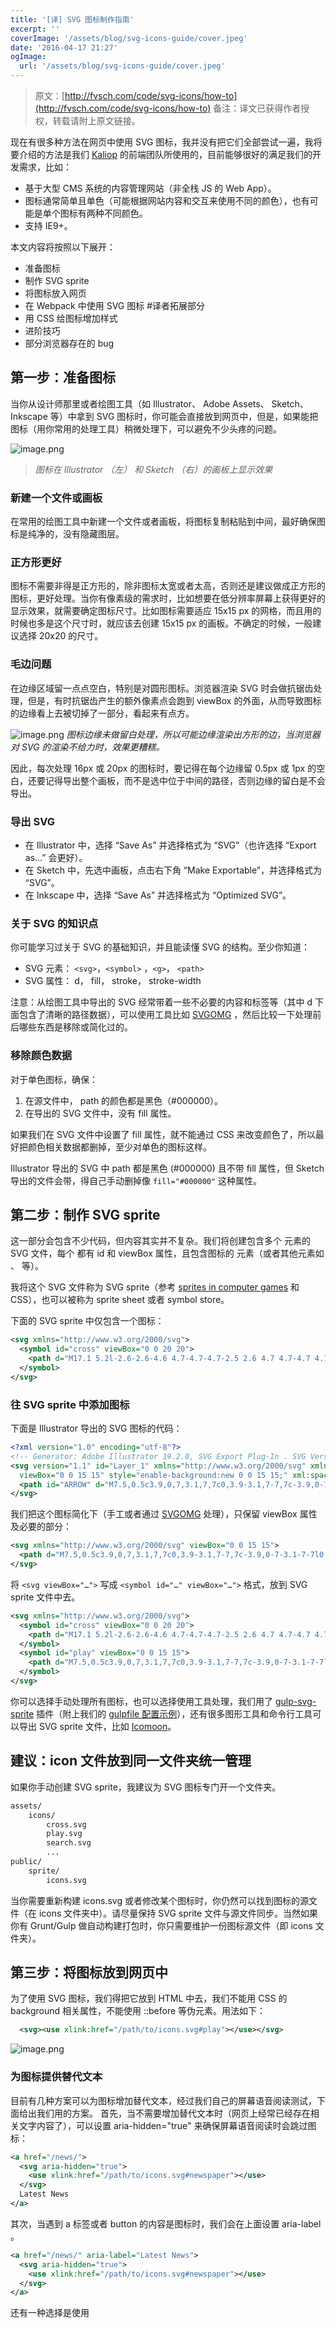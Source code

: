 ```yaml
---
title: '[译] SVG 图标制作指南'
excerpt: ''
coverImage: '/assets/blog/svg-icons-guide/cover.jpeg'
date: '2016-04-17 21:27'
ogImage:
  url: '/assets/blog/svg-icons-guide/cover.jpeg'
---
```


> 原文：[http://fvsch.com/code/svg-icons/how-to](http://fvsch.com/code/svg-icons/how-to)
> 备注：译文已获得作者授权，转载请附上原文链接。

现在有很多种方法在网页中使用 SVG 图标，我并没有把它们全部尝试一遍，我将要介绍的方法是我们 [Kaliop](http://www.kaliop.com/) 的前端团队所使用的，目前能够很好的满足我们的开发需求，比如：

- 基于大型 CMS 系统的内容管理网站（非全栈 JS 的 Web App）。
- 图标通常简单且单色（可能根据网站内容和交互来使用不同的颜色），也有可能是单个图标有两种不同颜色。
- 支持 IE9+。

本文内容将按照以下展开：

- 准备图标
- 制作 SVG sprite
- 将图标放入网页
- 在 Webpack 中使用 SVG 图标 #译者拓展部分
- 用 CSS 给图标增加样式
- 进阶技巧
- 部分浏览器存在的 bug

## 第一步：准备图标

当你从设计师那里或者绘图工具（如 Illustrator、 Adobe Assets、 Sketch、 Inkscape 等）中拿到 SVG 图标时，你可能会直接放到网页中，但是，如果能把图标（用你常用的处理工具）稍微处理下，可以避免不少头疼的问题。

![image.png](/assets/blog/svg-icons-guide/image1.png)
> _图标在 Illustrator （左） 和 Sketch （右）的画板上显示效果_

### 新建一个文件或画板

在常用的绘图工具中新建一个文件或者画板，将图标复制粘贴到中间，最好确保图标是纯净的，没有隐藏图层。

### 正方形更好

图标不需要非得是正方形的，除非图标太宽或者太高，否则还是建议做成正方形的图标，更好处理。当你有像素级的需求时，比如想要在低分辨率屏幕上获得更好的显示效果，就需要确定图标尺寸。比如图标需要适应 15x15 px 的网格，而且用的时候也多是这个尺寸时，就应该去创建 15x15 px 的画板。不确定的时候，一般建议选择 20x20 的尺寸。

### 毛边问题

在边缘区域留一点点空白，特别是对圆形图标。浏览器渲染 SVG 时会做抗锯齿处理，但是，有时抗锯齿产生的额外像素点会跑到 viewBox 的外面，从而导致图标的边缘看上去被切掉了一部分，看起来有点方。

![image.png](/assets/blog/svg-icons-guide/image2.png)
_图标边缘未做留白处理，所以可能边缘渲染出方形的边，当浏览器对 SVG 的渲染不给力时，效果更糟糕。_

因此，每次处理 16px 或 20px 的图标时，要记得在每个边缘留 0.5px 或 1px 的空白，还要记得导出整个画板，而不是选中位于中间的路径，否则边缘的留白是不会导出。

### 导出 SVG

- 在 Illustrator 中，选择 “Save As” 并选择格式为 “SVG”（也许选择 “Export as…” 会更好）。
- 在 Sketch 中，先选中画板，点击右下角 “Make Exportable”，并选择格式为 “SVG”。
- 在 Inkscape 中，选择 “Save As” 并选择格式为 “Optimized SVG”。
### 关于 SVG 的知识点

你可能学习过关于 SVG 的基础知识，并且能读懂 SVG 的结构。至少你知道：

- SVG 元素： `<svg>`，`<symbol>` ，`<g>`， `<path>`
- SVG 属性： d， fill， stroke， stroke-width

注意：从绘图工具中导出的 SVG 经常带着一些不必要的内容和标签等（其中 d 下面包含了清晰的路径数据），可以使用工具比如 [SVGOMG](https://jakearchibald.github.io/svgomg) ，然后比较一下处理前后哪些东西是移除或简化过的。

### 移除颜色数据

对于单色图标，确保：

1. 在源文件中， path 的颜色都是黑色（#000000）。
1. 在导出的 SVG 文件中，没有 fill 属性。

如果我们在 SVG 文件中设置了 fill 属性，就不能通过 CSS 来改变颜色了，所以最好把颜色相关数据都删掉，至少对单色的图标这样。

Illustrator 导出的 SVG 中 path 都是黑色 (#000000) 且不带 fill 属性，但 Sketch 导出的文件会带，得自己手动删掉像 `fill="#000000"` 这种属性。

## 第二步：制作 SVG sprite

这一部分会包含不少代码，但内容其实并不复杂。我们将创建包含多个 <symbol> 元素的 SVG 文件，每个 <symbol> 都有 id 和 viewBox 属性，且包含图标的 <path> 元素（或者其他元素如<circle> 、 <rect> 等）。

我将这个 SVG 文件称为 SVG sprite（参考 [sprites in computer games](https://www.wikiwand.com/en/Sprite_(computer_graphics)) 和 CSS），也可以被称为 sprite sheet 或者 symbol store。

下面的 SVG sprite 中仅包含一个图标：

```xml
<svg xmlns="http://www.w3.org/2000/svg">
  <symbol id="cross" viewBox="0 0 20 20">
    <path d="M17.1 5.2l-2.6-2.6-4.6 4.7-4.7-4.7-2.5 2.6 4.7 4.7-4.7 4.7 2.5 2.5 4.7-4.7 4.6 4.7 2.6-2.5-4.7-4.7"/>
  </symbol>
</svg>
```

### 往 SVG sprite 中添加图标

下面是 Illustrator 导出的 SVG 图标的代码：

```xml
<?xml version="1.0" encoding="utf-8"?>
<!-- Generator: Adobe Illustrator 19.2.0, SVG Export Plug-In . SVG Version: 6.00 Build 0)  -->
<svg version="1.1" id="Layer_1" xmlns="http://www.w3.org/2000/svg" xmlns:xlink="http://www.w3.org/1999/xlink" x="0px" y="0px"
  viewBox="0 0 15 15" style="enable-background:new 0 0 15 15;" xml:space="preserve">
  <path id="ARROW" d="M7.5,0.5c3.9,0,7,3.1,7,7c0,3.9-3.1,7-7,7c-3.9,0-7-3.1-7-7l0,0C0.5,3.6,3.6,0.5,7.5,0.5 C7.5,0.5,7.5,0.5,7.5,0.5L7.5,0.5L7.5,0.5z M6.1,4.7v5.6l4.2-2.8L6.1,4.7z"/>
</svg>
```

我们把这个图标简化下（手工或者通过 [SVGOMG](https://jakearchibald.github.io/svgomg) 处理），只保留 viewBox 属性及必要的部分：

```xml
<svg xmlns="http://www.w3.org/2000/svg" viewBox="0 0 15 15">
  <path d="M7.5,0.5c3.9,0,7,3.1,7,7c0,3.9-3.1,7-7,7c-3.9,0-7-3.1-7-7l0,0C0.5,3.6,3.6,0.5,7.5,0.5 C7.5,0.5,7.5,0.5,7.5,0.5L7.5,0.5L7.5,0.5z M6.1,4.7v5.6l4.2-2.8L6.1,4.7z"/>
</svg>
```

将 `<svg viewBox="…">` 写成 `<symbol id="…" viewBox="…">` 格式，放到 SVG sprite 文件中去。

```xml
<svg xmlns="http://www.w3.org/2000/svg">
  <symbol id="cross" viewBox="0 0 20 20">
    <path d="M17.1 5.2l-2.6-2.6-4.6 4.7-4.7-4.7-2.5 2.6 4.7 4.7-4.7 4.7 2.5 2.5 4.7-4.7 4.6 4.7 2.6-2.5-4.7-4.7"/>
  </symbol>
  <symbol id="play" viewBox="0 0 15 15">
    <path d="M7.5,0.5c3.9,0,7,3.1,7,7c0,3.9-3.1,7-7,7c-3.9,0-7-3.1-7-7l0,0C0.5,3.6,3.6,0.5,7.5,0.5 C7.5,0.5,7.5,0.5,7.5,0.5L7.5,0.5L7.5,0.5z M6.1,4.7v5.6l4.2-2.8L6.1,4.7z"/>
  </symbol>
</svg>
```

你可以选择手动处理所有图标，也可以选择使用工具处理，我们用了 [gulp-svg-sprite](https://github.com/jkphl/gulp-svg-sprite) 插件（附上我们的 [gulpfile 配置示例](https://gist.github.com/fvsch/8a407c04156093c5f661)），还有很多图形工具和命令行工具可以导出 SVG sprite 文件，比如 [Icomoon](https://icomoon.io/)。

## **建议：icon 文件放到同一文件夹统一管理**

如果你手动创建 SVG sprite，我建议为 SVG 图标专门开一个文件夹。

```xml
assets/
    icons/
        cross.svg
        play.svg
        search.svg
        ...
public/
    sprite/
        icons.svg
```

当你需要重新构建 icons.svg 或者修改某个图标时，你仍然可以找到图标的源文件（在 icons 文件夹中）。请尽量保持 SVG sprite 文件与源文件同步。当然如果你有 Grunt/Gulp 做自动构建打包时，你只需要维护一份图标源文件（即 icons 文件夹）。

## 第三步：将图标放到网页中

为了使用 SVG 图标，我们得把它放到 HTML 中去，我们不能用 CSS 的 background 相关属性，不能使用 ::before 等伪元素。用法如下：

```xml
  <svg><use xlink:href="/path/to/icons.svg#play"></use></svg> 
```

![image.png](https://cdn.nlark.com/yuque/0/2022/png/86953/1649599353983-d8a2d870-d2c9-43d8-8084-c4857edc13e2.png#clientId=ud06938b8-5a55-4&crop=0&crop=0&crop=1&crop=1&from=paste&id=ud46ebffe&name=image.png&originHeight=152&originWidth=152&originalType=url&ratio=1&rotation=0&showTitle=false&size=3429&status=done&style=none&taskId=uf77acd8e-b357-487d-92c1-6d744b27b88&title=)

### 为图标提供替代文本

目前有几种方案可以为图标增加替代文本，经过我们自己的屏幕语音阅读测试，下面给出我们用的方案。
首先，当不需要增加替代文本时（网页上经常已经存在相关文字内容了），可以设置 aria-hidden="true" 来确保屏幕语音阅读时会跳过图标：

```xml
<a href="/news/">
  <svg aria-hidden="true">
    <use xlink:href="/path/to/icons.svg#newspaper"></use>
  </svg>
  Latest News
</a>
```

其次，当遇到 a 标签或者 button 的内容是图标时，我们会在上面设置 aria-label 。

```xml
<a href="/news/" aria-label="Latest News">
  <svg aria-hidden="true">
    <use xlink:href="/path/to/icons.svg#newspaper"></use>
  </svg>
</a>
```

还有一种选择是使用 <title> 标签，尤其是标签相互作用时导致 aria-label 失效。举个例子，当你在 table 中使用 yes/no 标记，你可以这样：

```xml
<tr>
  <svg>
    <title>Yes</title>
    <use xlink:href="/path/to/icons.svg#tick"></use>
  </svg>
</tr>
```

最后，切记：

- 替代文本因根据内容来定（比如放大镜图标的替代文本为“显示搜索框“或者”提交搜索“）。
- 替代文本要做国际化。

替代文本应该根据 HTML 内容的上下文而定，有人推荐在 SVG sprite 里面增加 <title> 标签，但是我们实践后发现并不总是生效，很多屏幕语音阅读都会忽略。

### 外部 sprite 和内联 sprite

目前为止我们所提到的都是外部的 sprite，但是老版本的 WebKit 内核浏览器和所有版本的 IE 浏览器（低于 Edge 13），只支持 <use xlink:href="#some-id"/> 这种内联的引用。可以考虑引入比如 [svg4everybody](https://github.com/jonathantneal/svg4everybody), [svgxuse](https://github.com/Keyamoon/svgxuse) 等来 ployfill，或者将 SVG sprite 元素写到每个页面的 HTML 中去。

```xml
<body>
  <!-- Hidden icon data -->
  <svg aria-hidden="true" style="display:none">
    <symbol id="icon-play">…</symbol>
    <symbol id="icon-cross">…</symbol>
    <symbol id="icon-search">…</symbol>
  </svg>

  <!-- A visible icon: -->
  <button aria-label="Start playback">
    <svg aria-hidden="true"><use xlink:href="#icon-play"/></svg>
  </button>
</body>
```

两种方法各有利弊，比较如下：

![image.png](/assets/blog/svg-icons-guide/image3.png)

我喜欢将两种方法混起来用，创建两个 SVG sprite：

1. 一个小一点的 SVG sprite 包含常用的图标，作为内联元素放到每个页面中，大小 5KB 以内。
1. 一个大一点的 SVG sprite 包含全部的图标，作为外部静态资源，大小 50KB 以内。

在大一点的项目中，我们可以将图标分组打包成多个 SVG sprite ，服务于网站的某一部分或者某一特定功能。

## 在 Webpack 中使用 SVG 图标

译者注：本部分内容与原文无关，是译者为展示在 Webpack 中使用 SVG icon 的示例。
在日常开发中，我不知道各位前端朋友们有没有碰到一个问题，就是使用 font-awesome 或类似的 icon-font 包，无法满足设计稿中的需求，比如说来了一个中国地图形状的 icon，你会怎么办？
如果专门为项目维护一份 icon-font 的话，可能需要设计师每次帮你做一份字体文件，每次增加图标就要去找设计师帮忙，然后再打包生成 ttf 、woff 、 woff2 、eot 一堆文件，至少对于我来说是这样的。
此外，目前而言，Vue.js 和 React.js 的兼容性都是 IE9 +，所以如果不用管 IE 9 以下的兼容性，果断用 SVG sprite 来做图标啊。
示例将分别介绍 Vue.js 和 React.js 中的用法，工具包括：
1. 使用了 [svg-sprite-loader](http://zhuanlan.zhihu.com/GitHub%20-%20kisenka/svg-sprite-loader:%20SVG%20sprite%20loader%20for%20Webpack) 制作 SVG sprite。
2. 使用了 [svgo-loader](https://github.com/rpominov/svgo-loader) 来去除不必要属性（如 Sketch 导出的 SVG 文件），以简化 SVG 图标源码。
[demo 地址](https://github.com/vagusX/webpack-svg-sprite-sample)

图标统一放在 assets/icons 文件夹目录下：

```
assets/
  icons/
    cross.svg
    play.svg
    heart1.svg
    ...
  icon-set.js
```

在 icon-set.js 中 export 所有图标：

```js
import Check from './icons/check.svg'
import Cross from './icons/cross.svg'
import Heart1 from './icons/heart1.svg'
...

export {
  Check,
  Cross,
  Heart1,
  ...
}
```

webpack 配置中增加 `svgo-loader` 和 `svg-sprite-loader`：

```js
const svgoConfig = require('./svgo-config.json')

module.exports = {
  preLoaders: [
    {
      test: /\.svg$/,
      loader: 'svgo?' + JSON.stringify(svgoConfig)
    }
  ],
  loaders: [
    ...
    {
      test: /\.svg$/,
      loader: 'svg-sprite',
      include: /assets\/icons/
    },
    ...
  ]
}
```

`svgo-config.json` 内容如下：

```json
{
  "plugins": [
    { "cleanupAttrs": true },
    { "cleanupEnableBackground": true },
    { "cleanupIDs": true },
    { "cleanupListOfValues": true },
    { "cleanupNumericValues": true },
    { "collapseGroups": true },
    { "convertColors": true },
    { "convertPathData": true },
    { "convertShapeToPath": true },
    { "convertStyleToAttrs": true },
    { "convertTransform": true },
    { "mergePaths": true },
    { "moveElemsAttrsToGroup": true },
    { "moveGroupAttrsToElems": true },
    { "removeComments": true },
    { "removeDesc": true },
    { "removeDimensions": true },
    { "removeDoctype": true },
    { "removeEditorsNSData": true },
    { "removeEmptyAttrs": true },
    { "removeEmptyContainers": true },
    { "removeEmptyText": true },
    { "removeHiddenElems": true },
    { "removeMetadata": true },
    { "removeNonInheritableGroupAttrs": true },
    { "removeRasterImages": true },
    { "removeTitle": true },
    { "removeUnknownsAndDefaults": true },
    { "removeUselessDefs": true },
    { "removeUnusedNS": true },
    { "removeUselessStrokeAndFill": true },
    { "removeXMLProcInst": true },
    { "sortAttrs": true }
  ]
}
```

这段配置是根据 [SVGOMG 里的配置文件](https://raw.githubusercontent.com/jakearchibald/svgomg/master/src/config.json) 复制出来的，根据这段配置文件配合 `svgo-loader` 可以取代手工去做图标 SVG 源文件的处理（svgo-loader 禁止移除 `fill` 属性 ;-D），当然你也可以自己去定义配置以简化 SVG 源文件。

> 备注： 原本 SVGOMG 里面有一项配置 `transformsWithOnePath: true` ，由于这项配置会导致已经处理的 “干净” 的 SVG 图标报错，所以移除了该选项。此外为保留 viewBox，还移除了 `removeViewBox: true` 选项。

此时的 SVG 文件通过 svg-sprite-loader 处理生成 SVG sprite，并插在 <body> 里为首个元素：

```html
<body>
  <svg xmlns="http://www.w3.org/2000/svg" xmlns:xlink="http://www.w3.org/1999/xlink" style="position:absolute;width:0;height:0;visibility:hidden">
    <defs>
      <symbol viewBox="0 0 20 20" id="check">
        <path d="M10 1c-4.962 0-9 4.038-9 9 0 4.963 4.038 9 9 9 4.963 0 9-4.037 9-9 0-4.962-4.037-9-9-9zm0 16.615c-4.2 0-7.615-3.416-7.615-7.615C2.385 5.8 5.8 2.385 10 2.385c4.2 0 7.615 3.416 7.615 7.615 0 4.2-3.416 7.615-7.615 7.615z" fill="currentColor"></path>
        <path d="M13.664 6.74l-5.05 5.05-2.278-2.28c-.27-.27-.71-.27-.98 0s-.27.71 0 .98l2.77 2.77c.135.134.312.202.49.202.177 0 .354-.068.49-.203l5.537-5.54c.27-.27.27-.708 0-.98-.27-.27-.708-.27-.98 0z"></path>
      </symbol>
      <symbol viewBox="0 0 20 20" id="cross">
        <path d="M19 4.23L15.75 1 10 6.83 4.12 1 1 4.23l5.88 5.83L1 15.9 4.13 19 10 13.17 15.75 19 19 15.9l-5.88-5.84"></path>
      </symbol>
      <symbol viewBox="0 0 20 20" id="heart1">
        <path d="M18.98 5.7c-.24-2.36-2.24-4.2-4.66-4.2-1.95 0-3.6 1.18-4.32 2.87-.7-1.7-2.37-2.87-4.32-2.87-2.42 0-4.42 1.84-4.66 4.2L1 6.18c0 5.7 6.98 8.38 9 12.17 2.02-3.8 9-6.48 9-12.17 0-.16 0-.32-.02-.48z"></path>
      </symbol>
      ...
    </defs>
  </svg>
  ...
</body>
```

而 `import Check from './icons/check.svg' ` 中 Check 就是对应的 <symbol> 的 id。
Vue 中 SVG icon 用法示例：

```vue
<template>
  ...
  <svg class="Icon" aria-hidden="true">
    <use :xlink:href="iconSet.Check"></use>
  </svg>
  ...
</template>

<script>
import * as iconSet from '../assets/icon-set'

export default {
  data () {
    return {
      ...
      iconSet: iconSet
      ...
    }
  }
}
</script>
```

React 中 SVG icon 用法示例：

```jsx
import React from 'react';
import * as iconSet from '../assets/icon-set'

export default class App extends React.Component {

  render() {
    return (
      <div>
        <svg className="Icon" aria-hidden="true">
          <use xlinkHref={iconSet.Check}></use>
        </svg>
        ...
      </div>
    );
  }
} 
```

## 第四步：用 CSS 给图标增加样式

我们已经花了大量时间在讲 SVG 图标和 SVG sprite 的制作，如何将图标放到网页中，接下来将介绍如何通过 CSS 给图标增加样式。
### 增加 class 名
我们可以在 CSS 通过元素选择器选中所有的 <svg> 标签，但如果 SVG 有图标以外的用途的话，就会出问题，此外 FireFox 浏览器还存在相关的 bug （[下文有相关解释](http://localhost:4000/2016/04/08/how-to-work-with-svg-icons/#fx-use-selector-bug)），所以最好不要这么做。

而我建议给每个图标增加两个 class 名，一个通用型的 class 如 Icon，一个独有的 class 如 Icon--arrow。

```xml
<svg class="Icon Icon--arrow" aria-hidden="true">
  <use xlink:href="/path/to/icons.svg#arrow"></use>
</svg>
```

我们推荐使用 [SUIT CSS 命名规则](https://github.com/suitcss/suit/blob/master/doc/naming-conventions.md)（你可以选择喜欢的命名风格），类似 class="icon-arrow" 这种，这样就可以使用类似 svg[class*="icon-"] 的 CSS 选择器选中图标。

### 图标的默认样式

推荐的默认样式如下：

```css
.Icon {
  /* 通过设置 font-size 来改变图标大小 */
  width: 1em; height: 1em;
  /* 图标和文字相邻时，垂直对齐 */
  vertical-align: -0.15em;
  /* 通过设置 color 来改变 SVG 的颜色/fill */
  fill: currentColor;
  /* path 和 stroke 溢出 viewBox 部分在 IE 下会显示
     normalize.css 中也包含这行 */
  overflow: hidden;
}
```

![image.png](/assets/blog/svg-icons-guide/image4.png)
> _上下两行图标都用了默认样式，差别在于父元素的字体和颜色。_

当需要定制某个图标的样式时，可以参考下面这段代码：

```css
.MyComponent-button .Icon {
  /* 设置宽高 */
  font-size: 40px;
  /* 设置颜色 */
  color: purple;
  /* 可能需要重置垂直对齐 */
  vertical-align: top;
}
```

图标的颜色与父元素的文本颜色相同，如果图标没有继承父元素的文本颜色（currentColor），去看看图标源码中是否存在 fill 属性。

### SVG 继承的样式

SVG 许多样式属性都是继承来的，比如在最外层的 <svg> 标签，通过 CSS 设置了 fill 属性，内层的 <path>、 <circle> 等元素都会继承该属性，我们还可以在 <svg> 标签设置其他 CSS 属性，比如 stroke：

```css
.Icon--goldstar {
  fill: gold;
  stroke: coral;
  stroke-width: 5%;
  stroke-linejoin: round;
}
```

![image.png](/assets/blog/svg-icons-guide/image5.png)
> _默认样式和定制样式的星形图标_

大多情况下不需要修改太多，只要设置 fill 属性里改变图标的颜色，有时可能会增加或调整下 stroke 来加个边框什么的。

### 双色图标
当一个图标包含两个 <path> 时就可以设置两种不同的 fill 值，即显示两种颜色。

```xml
<symbol id="check" viewBox="0 0 20 20">
  <!-- 继承 CSS 中设置的 fill 值 -->
  <path d="…" />
  <!-- 继承 CSS 中设置的 color 值-->
  <path fill="currentColor" d="…" />
</symbol>
```

```css
.Icon--twoColors {
  fill: rebeccapurple;
  color: mediumturquoise;
}
```

![image.png](/assets/blog/svg-icons-guide/image6.png)
> _双色图标_

### 留点空间给 stroke

还记得前面提到的在图标四周留白吗？在用 stroke 时就显得尤其重要了。

```css
.Icon--strokespace {
  fill: none;
  stroke: currentColor;
  stroke-width: 5%;
}
```

在 SVG 中，stroke 在 path 两侧，如果 path 到了 viewport 的边界，stroke 就会有一半被截断。

![image.png](/assets/blog/svg-icons-guide/image7.png)
> _这个例子里，第一个图标四周并未留白，第二个四周有 0.5px 的留白（viewport 为 15px）_

### 设置 stroke-width 为百分比值
如何设置 stroke 的尺寸是个难题，下面这个例子是两个 stroke-width 为 1px 的图标：

![image.png](/assets/blog/svg-icons-guide/image8.png)

stroke-width 的值是跟图标的尺寸有关，在上图中：

1. 第一个图标的 viewBox 的宽高为 20px，所以 1px 的 stroke 是图标尺寸的 1/20，粗细适中。
1. 第二个图标的 viewBox 的宽高为 500px，所以 1px 的 stroke 是图标尺寸的 1/500，显得很细。

如果所有图标的 viewBox 值相同的话，倒不会有什么问题。一旦它们的宽高差别很大时，使用像素单位或者无量纲量单位（stroke-width:1）就会出问题了。怎么解决这个问题？
推荐使用百分比，同样的例子，这回设置 stroke-width:5%：

![image.png](/assets/blog/svg-icons-guide/image9.png)

对于正方形图标，设置 stroke-width: N% 看起来完美解决问题（注意：在太宽或太高的图标上可能会不太一样）。

### 并非所有的 SVG 都是图标

有些 SVG 并非图标，就不用放到 SVG sprite 中，比如说：

- 不需要修改样式的 SVG 图形，直接用在 <img> 标签里就好了。
- 需要增加动画的 SVG 图形，考虑将整个 <svg> 标签作为内联元素放入页面中，这样就可以选择特定的部分或 <path> 增加样式和动画了。

注意：如果一个 SVG 图形大小超过 100 x100 ，或者内部有很多元素，就不要把它当做图标来处理了。



看完前面几个部分，你已经掌握 SVG 图标的很多技巧了，接下来是一些的拓展内容。
### 不要用无样式的巨型图标
当样式文件由于网络问题加载失败时，网页就失去了样式，如果网页内容结构化良好，页面内容仍然可读，但是图标就会显示成一个庞然大物了。

![image.png](/assets/blog/svg-icons-guide/image10.png)
> _最新的浏览器默认将 SVG 元素显示成 300x150px，其他浏览器可能会把 width 设置成 100%_

建议把样式直接写到 <head> 标签里面。

```html
<style>.Icon{width:1em;height:1em}</style>
```

### 预加载外部的 SVG sprite

在第三部分 [将图标放入网页](http://localhost%3A4000/2016/04/08/how-to-work-with-svg-icons/%23section-advanced) 中，我们提过外部 SVG sprite 可以延迟加载，因为浏览器预加载模块不会识别处理 <use xlink:href="/path/to/icons.svg#something"></use> 这种形式。

那我们可以做点什么：

- 标准且前卫的方法：在 <head> 里加一个 <link rel="preload" href="/path/to/icons.svg" as="image"> （[有关预加载的细节](https://www.smashingmagazine.com/2016/02/preload-what-is-it-good-for/)：支持最新 Chrome，其他浏览器即将支持）。
- 保守的方法：在 <body> 里最前面的位置加上 <img style="display:none" alt="" src="/path/to/icons.svg"> 。

我没有实际测试这些方案，通常来说把内联和外部 SVG sprite 并用，就已经有足够的性能表现，已不太需要再去关心预加载，但是偶尔探索下相关知识也不失为一件好事。

### 选中独立的 path

我们已经学习了定制 symbol 中所有路径的 fill、stroke ，为 path 增加多种颜色。但是可以直接选中特定的 path （使用 class 选择器）继而修改样式吗？
答案是：可以，也不可以。

1. 如果使用了外部 SVG sprite，无法选中 <symbol> 里的任何 <path> 和其他元素。
1. 如果使用了内联 SVG sprite，可以选中 <path> 并修改样式，但是所有地方都应用这些样式。

所以，即使是内联 SVG sprite，可以这么写：

```css
#my-symbol .style1 {
  /* Styles for one group of paths */
}
#my-symbol .style2 {
  /* Styles for another */
}
```

不可以这么写：

```css
.MyComponent-button .Icon .style1 {
  /* For 1 group of paths for this icon in this context */
}
.MyComponent-button .Icon .style2 {
  /* For another group */
}
```

译者注：`.MyComponent-button .Icon .style1` 无法选中 class 名为 style1 的 path。
除非在火狐浏览器离，你可以轻松选中 <symbol> 中的实例，但这是属于火狐浏览器的私有特性，意味着其他浏览器存在着兼容性问题，所以希望火狐浏览器能修复这个问题（或者说是 bug）。当新标准来临时，也许可以通过 Shadow DOM 来选中，但标准本身也在不断变化，所以这一点无法确定（[/deep/ 连结符](https://www.w3.org/TR/css-scoping-1/%23deep-combinator) 已被弃用）。

### 通过 CSS 变量绘制两种以上颜色

到目前为止，我们学习了通过 CSS 绘制单色和双色 SVG 图标，那有没有可能绘制三种、四种甚至更多颜色呢？我们可以通过 [CSS 变量](https://developer.mozilla.org/en-US/docs/Web/CSS/Using_CSS_variables) （又称 CSS custom properties）实现，这需要在 SVG 上写不少东西。

```xml
<symbol id="iconic-aperture" viewBox="0 0 128 128">
  <path fill="var(--icon-color1)" d="…" />
  <path fill="var(--icon-color2)" d="…" />
  <path fill="var(--icon-color3)" d="…" />
  <path fill="var(--icon-color4)" d="…" />
  <path fill="var(--icon-color5)" d="…" />
  <path fill="var(--icon-color6)" d="…" />
</symbol>
```

下面这个 demo 中，是从 [Iconic](https://useiconic.com/) 里“偷”来了一个图标，尝试模仿下 Iconic 中图标多色效果。

![image.png](/assets/blog/svg-icons-guide/image11.png)
> _一个 symbol 中使用了 6 个不同的 CSS 变量（在支持 CSS 变量的 Firefox 、Chrome 或者 Safari 9.1+ 中打开）_

上面的例子中只有一个图标，第一个图标没有声明变量，所以 fallback 成了 currentColor，后面两个图标每个都声明过一套颜色变量，记得在支持 [CSS 变量](https://caniuse.com/css-variables) 的浏览器中打开下实际效果。

### stroke-width 的百分比值究竟是怎么计算出来的？

当我们把 stroke-width 设置为 N% 时，这个百分比值是根据什么来定的？是根据图标的宽度或者高度吗？根据 [官方文档](https://svgwg.org/svg2-draft/coords.html%23Units)，其实是和对角线有关，1% 的值为：对角线长度除以根号 2（接近 1.4）后取 1%。

这意味着对于正方形图标，1% 就等于宽度或高度的 1%，对于较宽或较高的图标的话结果不太一样。

![image.png](/assets/blog/svg-icons-guide/image12.png)
> _第二个图标的宽高比为 2:1，设置了 stroke-width:5% 后，轮廓的宽度约为宽度的 7.91%，高度的 3.95%。_

总体来说，建议把 stroke-width 的值设为百分比。如果你在使用方形的话，那么 1%约为图宽度的百分之一。

### 不能使用 渐变/gradient

有没有可能使用 gradient 设置 fill 值呢？事实是不能，CSS 的 linear-gradient() 产生的是一个图片值，而 fill 属性是不接受图片值的。
SVG 的编码及使用 gradient 有其特定语法，但跟咱们讨论的主题（SVG 图标）关系不是很大，可以尝试下，但是这得花功夫，而且至少得硬编码进入一些参数，有兴趣的话可以尝试下。

## 第六步：部分浏览器存在的 bug

### Safari：避免给 <svg> 设置 width / height 属性

为了避免出现页面未加载样式时，部分图标显示巨大的问题，我们给 <svg> 设置 width 、height 属性。

```xml
<svg width="20" height="20">
  <use xlink:href="…"></use>
</svg>
```

接着我们在 iOS 的 Safari 测试下，有一半 SVG 图标挂了？什么鬼？！

实际上，Safari/WebKit 不支持先给 SVG 设置宽高属性，再通过 CSS 去改变尺寸的，特别是想把图标变小时，图标的容器会变小，但图标的内容并不生效。

我们的解决方案是移除 SVG 上的 width 、 height 属性，只通过 CSS 控制图标尺寸。最新的 Safari 已经修复了这个问题（Safari 9.1 桌面版和 iOS 9.3)。

### Safari：避免在 <svg> 标签上设置 padding

如果你想要设置背景色、边框、内边距等，你应该往图标的父元素上增加样式，而不是图标自身的<svg> 标签，虽然看起来最新的浏览器上都没有问题，但是老版本 WebKit 浏览器上渲染存在问题，因此建议在图标外面包一层，比如 <span>、 <button>、 <a>等。

![image.png](/assets/blog/svg-icons-guide/image13.png)
> _样式直接加到 svg 标签上和加到父元素上。多数浏览器的渲染效果相同，但老版本 WebKit 浏览器渲染会有点偏差。_Firefox：避免使用 svg 作为元素选择器

为什么呢？当我们使用 <use> 标签时，浏览器会创建 Shadow DOM 去复制 <symbol> 中的内容，看下来就像这样：

```xml
<svg class="Icon Icon--something" aria-hidden="true">
  <use xlink:href="#something">
    <svg viewBox="0 0 20 20">
      <path d="…" />
    </svg>
  </use>
</svg>
```

之前的部分提到过，Firefox 浏览器目前支持选中 <use> 标签创建的 Shadow DOM 中的内容，所以如果写了这样的 CSS：

```css
svg {
  fill: red;
}
.Icon--something {
  fill: green;
}
```

在 Firefox 浏览器中就会变成类似这样：

```xml
<svg class="Icon Icon--something" aria-hidden="true" fill="green;">
  <use xlink:href="#something">
    <svg viewBox="0 0 20 20" fill="red;">
      <path d="…" />
    </svg>
  </use>
</svg>
```

图标在其他浏览器中是绿色的，但是在 Firefox 浏览器中会是红色，因为内部的 <svg> 标签按照 CSS 第一行中的 fill: red 去渲染。
还有一种写法可以避免：

```css
:not(use) > svg { … }
```

